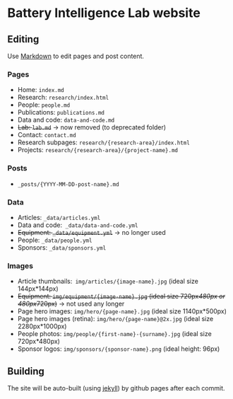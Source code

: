 # Battery Intelligence Lab website

## Editing

Use [Markdown](https://daringfireball.net/projects/markdown/) to edit pages and post content.

### Pages

- Home: `index.md`
- Research: `research/index.html`
- People: `people.md`
- Publications: `publications.md`
- Data and code: `data-and-code.md`
- ~~Lab: `lab.md`~~ -> now removed (to deprecated folder)
- Contact: `contact.md`
- Research subpages: `research/{research-area}/index.html`
- Projects: `research/{research-area}/{project-name}.md`

### Posts

- `_posts/{YYYY-MM-DD-post-name}.md`

### Data

- Articles: `_data/articles.yml`
- Data and code:` _data/data-and-code.yml`
- ~~Equipment: `_data/equipment.yml`~~ -> no longer used
- People: `_data/people.yml`
- Sponsors: `_data/sponsors.yml`

### Images

- Article thumbnails:` img/articles/{image-name}.jpg` (ideal size 144px*144px)
- ~~Equipment: `img/equipment/{image-name}.jpg` (ideal size 720px*480px or 480px*720px)~~ -> not used any longer
- Page hero images: `img/hero/{page-name}.jpg` (ideal size 1140px*500px)
- Page hero images (retina): `img/hero/{page-name}@2x.jpg` (ideal size 2280px*1000px)
- People photos: `img/people/{first-name}-{surname}.jpg` (ideal size 720px*480px)
- Sponsor logos: `img/sponsors/{sponsor-name}.png` (ideal height: 96px)

## Building

The site will be auto-built (using [jekyll](https://jekyllrb.com/)) by github pages after each commit.
